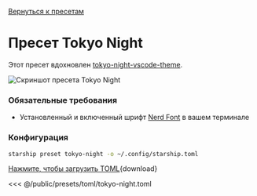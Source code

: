 [Вернуться к пресетам](./#tokyo-night)

# Пресет Tokyo Night

Этот пресет вдохновлен [tokyo-night-vscode-theme](https://github.com/enkia/tokyo-night-vscode-theme).

![Скриншот пресета Tokyo Night](/presets/img/tokyo-night.png)

### Обязательные требования

- Установленный и включенный шрифт [Nerd Font](https://www.nerdfonts.com/) в вашем терминале

### Конфигурация

```sh
starship preset tokyo-night -o ~/.config/starship.toml
```

[Нажмите, чтобы загрузить TOML](/presets/toml/tokyo-night.toml){download}

<<< @/public/presets/toml/tokyo-night.toml
